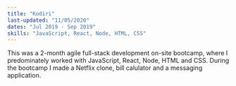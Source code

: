 ```yaml
---
title: "Kodiri"
last-updated: "11/05/2020"
dates: "Jul 2019 - Sep 2019"
skills: "JavaScript, React, Node, HTML, CSS"
---
```


This was a 2-month agile full-stack development on-site bootcamp, where 
I predominately worked with JavaScript, React, Node, HTML and CSS. 
During the bootcamp I made a Netflix clone, bill calulator and a messaging
application. 